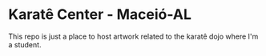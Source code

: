 # Karatê Center - Maceió-AL

This repo is just a place to host artwork related to the karatê dojo where I'm a
student.
